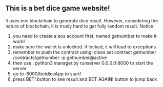 
## This is a bet dice game website!
It uses eos blockchain to generate dice result.
However, considering the nature of blockchain, it is truely hard to get fully random result.
Notice: 
1. you need  to create a eos account first, named getnumber to make it work!
2. make sure the wallet is unlocked. if locked, it will lead to exceptions.
3. remember to push the contract using: cleos set contract getnumber <yourroute>/contracts/getnumber -p getnumber@active
4. then use : python3 manager.py runserver 0.0.0.0:8000   to start the server
5. go to <ip addr>:8000/betdiceApp to start!
6. press BET! button to see result and BET AGAIN! button to jump back
